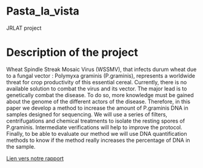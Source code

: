 # Pasta_la_vista
JRLAT project

# Description of the project
Wheat Spindle Streak Mosaic Virus (WSSMV), that infects durum wheat due to a fungal vector : Polymyxa graminis (P.graminis), represents a worldwide threat for crop productivity of this essential cereal. Currently, there is no available solution to combat the virus and its vector. The major lead is to genetically combat the disease. To do so, more knowledge must be gained about the genome of the different actors of the disease. Therefore, in this paper we develop a method to increase the amount of P.graminis DNA in samples designed for sequencing. We will use a series of filters, centrifugations and chemical treatments to isolate the resting spores of P.graminis. Intermediate verifications will help to improve the protocol. Finally, to be able to evaluate our method we will use DNA quantification methods to know if the method really increases the percentage of DNA in the sample.

[Lien vers notre rapport](https://docs.google.com/document/d/1DuXGW3JgpCKCYd3IyTQpzCtd64LhtV3tCEJTs3fP44I/edit)

